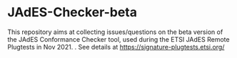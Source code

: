 # JAdES-Checker-beta

This repository aims at collecting issues/questions on the beta version of the JAdES Conformance Checker tool, used during the ETSI JAdES Remote Plugtests in Nov 2021. . See details at https://signature-plugtests.etsi.org/
